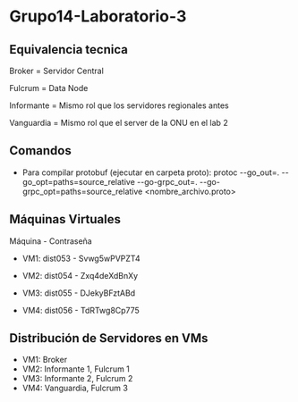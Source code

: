 # Grupo14-Laboratorio-3

## Equivalencia tecnica

Broker = Servidor Central

Fulcrum = Data Node

Informante = Mismo rol que los servidores regionales antes

Vanguardia = Mismo rol que el server de la ONU en el lab 2

## Comandos

* Para compilar protobuf (ejecutar en carpeta proto): protoc --go_out=. --go_opt=paths=source_relative --go-grpc_out=. --go-grpc_opt=paths=source_relative <nombre_archivo.proto>

## Máquinas Virtuales

Máquina - Contraseña

- VM1: dist053 - Svwg5wPVPZT4

- VM2: dist054 - Zxq4deXdBnXy

- VM3: dist055 - DJekyBFztABd

- VM4: dist056 - TdRTwg8Cp775

## Distribución de Servidores en VMs

* VM1: Broker
* VM2: Informante 1, Fulcrum 1
* VM3: Informante 2, Fulcrum 2
* VM4: Vanguardia, Fulcrum 3